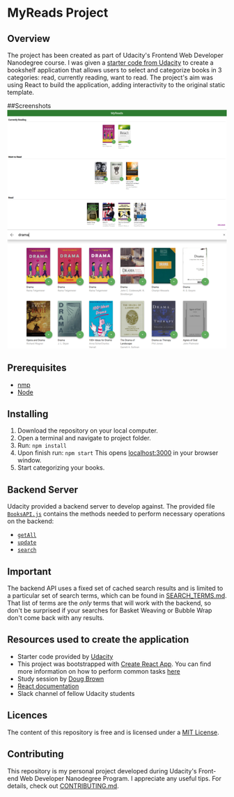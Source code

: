 # MyReads Project

## Overview
The project has been created as part of Udacity's Frontend Web Developer Nanodegree course. I was given a [starter code from Udacity](https://github.com/udacity/reactnd-project-myreads-starter) to create a bookshelf application that allows users to select and categorize books in 3 categories: read, currently reading, want to read. The project's aim was using React to build the application, adding interactivity to the original static template.

##Screenshots
![Main page with the 3 shelves](src/images/screenshot2.png)
![Search page with searching for Drama](src/images/screenshot1.png)

## Prerequisites
* [nmp](https://www.npmjs.com/)
* [Node](https://nodejs.org/en/)

## Installing
1. Download the repository on your local computer.
2. Open a terminal and navigate to project folder.
3. Run:
`npm install`
4. Upon finish run:
`npm start`
This opens [localhost:3000](localhost:3000) in your browser window.
5. Start categorizing your books.

## Backend Server
Udacity provided a backend server to develop against. The provided file [`BooksAPI.js`](src/BooksAPI.js) contains the methods needed to perform necessary operations on the backend:

* [`getAll`](#getall)
* [`update`](#update)
* [`search`](#search)

## Important
The backend API uses a fixed set of cached search results and is limited to a particular set of search terms, which can be found in [SEARCH_TERMS.md](SEARCH_TERMS.md). That list of terms are the _only_ terms that will work with the backend, so don't be surprised if your searches for Basket Weaving or Bubble Wrap don't come back with any results.

## Resources used to create the application
* Starter code provided by [Udacity](https://github.com/udacity/reactnd-project-myreads-starter)
* This project was bootstrapped with [Create React App](https://github.com/facebookincubator/create-react-app). You can find more information on how to perform common tasks [here](https://github.com/facebookincubator/create-react-app/blob/master/packages/react-scripts/template/README.md)
* Study session by [Doug Brown](https://www.youtube.com/watch?v=OcL7-7cRpkQ&feature=youtu.be)
* [React documentation](https://reactjs.org/)
* Slack channel of fellow Udacity students

## Licences
The content of this repository is free and is licensed under a [MIT License](https://choosealicense.com/licenses/mit/).

## Contributing
This repository is my personal project developed during Udacity's Front-end Web Developer Nanodegree Program. I appreciate any useful tips.
For details, check out [CONTRIBUTING.md](CONTRIBUTING.md).

